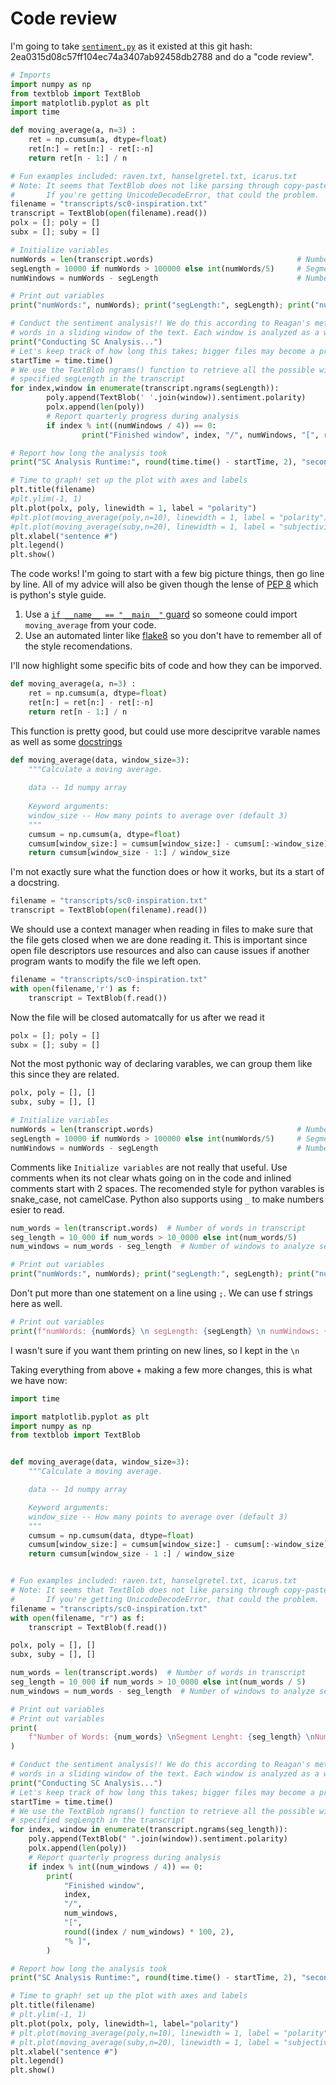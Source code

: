 

# Code review

I'm going to take [`sentiment.py`](https://github.com/cac-s19/story_collider/blob/2ea0315d08c57ff104ec74a3407ab92458db2788/sentiment.py) as it existed at this git hash: 2ea0315d08c57ff104ec74a3407ab92458db2788 and do a "code review".



```py
# Imports
import numpy as np
from textblob import TextBlob
import matplotlib.pyplot as plt
import time

def moving_average(a, n=3) :
    ret = np.cumsum(a, dtype=float)
    ret[n:] = ret[n:] - ret[:-n]
    return ret[n - 1:] / n

# Fun examples included: raven.txt, hanselgretel.txt, icarus.txt
# Note: It seems that TextBlob does not like parsing through copy-pasted end quotes.
#       If you're getting UnicodeDecodeError, that could the problem.
filename = "transcripts/sc0-inspiration.txt"
transcript = TextBlob(open(filename).read())
polx = []; poly = []
subx = []; suby = []

# Initialize variables
numWords = len(transcript.words)                                # Number of words in transcript
segLength = 10000 if numWords > 100000 else int(numWords/5)     # Segment / window length
numWindows = numWords - segLength                               # Number of windows to analyze sentiment from

# Print out variables
print("numWords:", numWords); print("segLength:", segLength); print("numWindows:", numWindows)

# Conduct the sentiment analysis!! We do this according to Reagan's method of gathering all the 
# words in a sliding window of the text. Each window is analyzed as a whole for sentiment.
print("Conducting SC Analysis...")
# Let's keep track of how long this takes; bigger files may become a problem
startTime = time.time()
# We use the TextBlob ngrams() function to retrieve all the possible windows of our 
# specified segLength in the transcript
for index,window in enumerate(transcript.ngrams(segLength)):
        poly.append(TextBlob(' '.join(window)).sentiment.polarity)
        polx.append(len(poly))
        # Report quarterly progress during analysis
        if index % int((numWindows / 4)) == 0:
                print("Finished window", index, "/", numWindows, "[", round((index/numWindows)*100, 2), "% ]")

# Report how long the analysis took
print("SC Analysis Runtime:", round(time.time() - startTime, 2), "seconds")

# Time to graph! set up the plot with axes and labels
plt.title(filename)
#plt.ylim(-1, 1)
plt.plot(polx, poly, linewidth = 1, label = "polarity")
#plt.plot(moving_average(poly,n=10), linewidth = 1, label = "polarity")
#plt.plot(moving_average(suby,n=20), linewidth = 1, label = "subjectivity")
plt.xlabel("sentence #")
plt.legend()
plt.show()
```


The code works! I'm going to start with a few big picture things, then go line by line. All of my advice will also be given though the lense of [PEP 8](https://www.python.org/dev/peps/pep-0008/) which is python's style guide. 
 1. Use a [`if __name__ == "__main__"` guard](https://stackoverflow.com/a/419185) so someone could import `moving_average` from your code. 
 1. Use an automated linter like [flake8](http://flake8.pycqa.org/en/latest/) so you don't have to remember all of the style recomendations.

I'll now highlight some specific bits of code and how they can be imporved.
```py
def moving_average(a, n=3) :
    ret = np.cumsum(a, dtype=float)
    ret[n:] = ret[n:] - ret[:-n]
    return ret[n - 1:] / n
```
This function is pretty good, but could use more descipritve varable names as well as some [docstrings](https://www.python.org/dev/peps/pep-0257/#what-is-a-docstring) 


```py
def moving_average(data, window_size=3):
    """Calculate a moving average.
    
    data -- 1d numpy array
    
    Keyword arguments:
    window_size -- How many points to average over (default 3)
    """
    cumsum = np.cumsum(a, dtype=float)
    cumsum[window_size:] = cumsum[window_size:] - cumsum[:-window_size]
    return cumsum[window_size - 1:] / window_size
```

I'm not exactly sure what the function does or how it works, but its a start of a docstring.

```py
filename = "transcripts/sc0-inspiration.txt"
transcript = TextBlob(open(filename).read())
```

We should use a context manager when reading in files to make sure that the file gets closed when we are done reading it. This is important since open file descriptors use resources and also can cause issues if another program wants to modify the file we left open.

```py
filename = "transcripts/sc0-inspiration.txt"
with open(filename,'r') as f:
    transcript = TextBlob(f.read())
```

Now the file will be closed automatcally for us after we read it

```py
polx = []; poly = []
subx = []; suby = []
```

Not the most pythonic way of declaring varables, we can group them like this since they are related.

```py
polx, poly = [], []
subx, suby = [], []
```

```py
# Initialize variables
numWords = len(transcript.words)                                # Number of words in transcript
segLength = 10000 if numWords > 100000 else int(numWords/5)     # Segment / window length
numWindows = numWords - segLength                               # Number of windows to analyze sentiment from
```
Comments like `Initialize variables` are not really that useful. Use comments when its not clear whats going on in the code and inlined comments start with 2 spaces. The recomended style for python varables is snake_case, not camelCase. Python also supports using `_` to make numbers esier to read.

```py
num_words = len(transcript.words)  # Number of words in transcript                               
seg_length = 10_000 if num_words > 10_0000 else int(num_words/5) 
num_windows = num_words - seg_length  # Number of windows to analyze sentiment from
```



```py
# Print out variables
print("numWords:", numWords); print("segLength:", segLength); print("numWindows:", numWindows)
```

Don't put more than one statement on a line using `;`. We can use f strings here as well.

```py
# Print out variables
print(f"numWords: {numWords} \n segLength: {segLength} \n numWindows: {numWindows})
```

I wasn't sure if you want them printing on new lines, so I kept in the `\n`

Taking everything from above + making a few more changes, this is what we have now:

```py
import time

import matplotlib.pyplot as plt
import numpy as np
from textblob import TextBlob


def moving_average(data, window_size=3):
    """Calculate a moving average.

    data -- 1d numpy array

    Keyword arguments:
    window_size -- How many points to average over (default 3)
    """
    cumsum = np.cumsum(data, dtype=float)
    cumsum[window_size:] = cumsum[window_size:] - cumsum[:-window_size]
    return cumsum[window_size - 1 :] / window_size


# Fun examples included: raven.txt, hanselgretel.txt, icarus.txt
# Note: It seems that TextBlob does not like parsing through copy-pasted end quotes.
#       If you're getting UnicodeDecodeError, that could the problem.
filename = "transcripts/sc0-inspiration.txt"
with open(filename, "r") as f:
    transcript = TextBlob(f.read())

polx, poly = [], []
subx, suby = [], []

num_words = len(transcript.words)  # Number of words in transcript
seg_length = 10_000 if num_words > 10_0000 else int(num_words / 5)
num_windows = num_words - seg_length  # Number of windows to analyze sentiment from

# Print out variables
# Print out variables
print(
    f"Number of Words: {num_words} \nSegment Lenght: {seg_length} \nNumber of Windows: {num_windows}"
)

# Conduct the sentiment analysis!! We do this according to Reagan's method of gathering all the
# words in a sliding window of the text. Each window is analyzed as a whole for sentiment.
print("Conducting SC Analysis...")
# Let's keep track of how long this takes; bigger files may become a problem
startTime = time.time()
# We use the TextBlob ngrams() function to retrieve all the possible windows of our
# specified segLength in the transcript
for index, window in enumerate(transcript.ngrams(seg_length)):
    poly.append(TextBlob(" ".join(window)).sentiment.polarity)
    polx.append(len(poly))
    # Report quarterly progress during analysis
    if index % int((num_windows / 4)) == 0:
        print(
            "Finished window",
            index,
            "/",
            num_windows,
            "[",
            round((index / num_windows) * 100, 2),
            "% ]",
        )

# Report how long the analysis took
print("SC Analysis Runtime:", round(time.time() - startTime, 2), "seconds")

# Time to graph! set up the plot with axes and labels
plt.title(filename)
# plt.ylim(-1, 1)
plt.plot(polx, poly, linewidth=1, label="polarity")
# plt.plot(moving_average(poly,n=10), linewidth = 1, label = "polarity")
# plt.plot(moving_average(suby,n=20), linewidth = 1, label = "subjectivity")
plt.xlabel("sentence #")
plt.legend()
plt.show()
```
